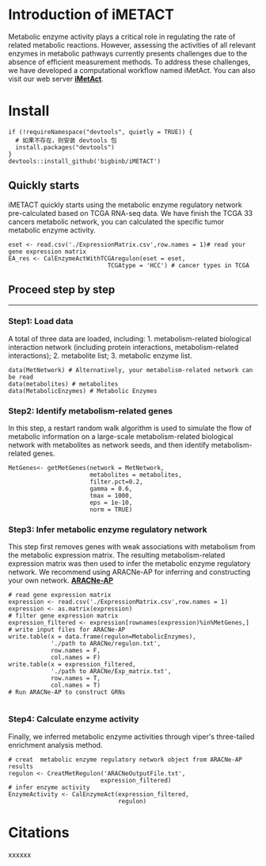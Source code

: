 # Introduction of iMETACT
Metabolic enzyme activity plays a critical role in regulating the rate of related metabolic reactions.
However, assessing the activities of all relevant enzymes in metabolic pathways currently presents challenges due to the absence of efficient measurement methods. 
To address these challenges, we have developed a computational workflow named iMetAct. You can also visit our web server **[iMetAct](http://www.imetact.com/)**.
# Install
```{r}
if (!requireNamespace("devtools", quietly = TRUE)) {
  # 如果不存在，则安装 devtools 包
  install.packages("devtools")
}
devtools::install_github('bigbinb/iMETACT')
```
## Quickly starts
iMETACT quickly starts using the metabolic enzyme regulatory network pre-calculated based on TCGA RNA-seq data.
We have finish the TCGA 33 cancers metabolic network, you can calculated the specific tumor metabolic enzyme activity.
```
eset <- read.csv('./ExpressionMatrix.csv',row.names = 1)# read your gene expression matrix
EA_res <- CalEnzymeActWithTCGAregulon(eset = eset,
                            TCGAtype = 'HCC') # cancer types in TCGA
```
## Proceed step by step

---
### Step1: Load data
A total of three data are loaded, including: 
                      1. metabolism-related biological interaction network (including protein interactions, metabolism-related interactions); 
                      2. metabolite list;
                      3. metabolic enzyme list.
```{r}
data(MetNetwork) # Alternatively, your metabolism-related network can be read
data(metabolites) # metabolites
data(MetabolicEnzymes) # Metabolic Enzymes
```
### Step2: Identify metabolism-related genes 
In this step, a restart random walk algorithm is used to simulate the flow of metabolic information on a large-scale metabolism-related biological network with metabolites as network seeds, and then identify metabolism-related genes.
```{r}
MetGenes<- getMetGenes(network = MetNetwork,
                       metabolites = metabolites,
                       filter.pct=0.2,
                       gamma = 0.6,
                       tmax = 1000,
                       eps = 1e-10,
                       norm = TRUE)
```
### Step3:  Infer metabolic enzyme regulatory network
This step first removes genes with weak associations with metabolism from the metabolic expression matrix. 
The resulting metabolism-related expression matrix was then used to infer the metabolic enzyme regulatory network.
We recommend using ARACNe-AP for inferring and constructing your own network.
**[ARACNe-AP](https://github.com/califano-lab/ARACNe-AP)**

```{r}
# read gene expression matrix
expression <- read.csv('./ExpressionMatrix.csv',row.names = 1)
expression <- as.matrix(expression)
# filter gene expression matrix
expression_filtered <- expression[rownames(expression)%in%MetGenes,]
# write input files for ARACNe-AP
write.table(x = data.frame(regulon=MetabolicEnzymes),
            './path to ARACNe/regulon.txt',
            row.names = F,
            col.names = F)
write.table(x = expression_filtered,
            './path to ARACNe/Exp_matrix.txt',
            row.names = T,
            col.names = T)
# Run ARACNe-AP to construct GRNs


```
### Step4: Calculate enzyme activity 
Finally, we inferred metabolic enzyme activities through viper's three-tailed enrichment analysis method.
```{r}
# creat  metabolic enzyme regulatory network object from ARACNe-AP results
regulon <- CreatMetRegulon('ARACNeOutputFile.txt',
                          expression_filtered)
# infer enzyme activity
EnzymeActivity <- CalEnzymeAct(expression_filtered,
                               regulon)
```
# Citations
xxxxxx
